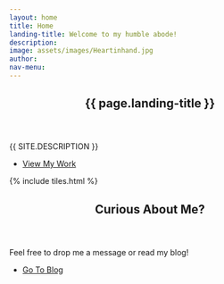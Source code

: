 ```yaml
---
layout: home
title: Home
landing-title: Welcome to my humble abode!
description:
image: assets/images/Heartinhand.jpg
author:
nav-menu:
---
```


<!-- Banner -->
<section id="banner" class="major">
	<div class="inner">
		<header class="major">
			<h1>{{ page.landing-title }}</h1>
		</header>
		<div class="content">
			<p style="text-transform: uppercase;">{{ site.description }}</p>
			<ul class="actions">
				<li><a href="#one" class="button next scrolly">View My Work</a></li>
			</ul>
		</div>
	</div>
</section>

<!-- Main -->
<div id="main">

<!-- One -->
{% include tiles.html %}

<!-- Two -->
<section id="two">
	<div class="inner">
		<header class="major">
			<h2>Curious About Me?</h2>
		</header>
		<p>Feel free to drop me a message or read my blog!</p>
		<ul class="actions">
			<li><a href="blog.html" class="button next">Go To Blog</a></li>
		</ul>
	</div>
</section>

</div>
